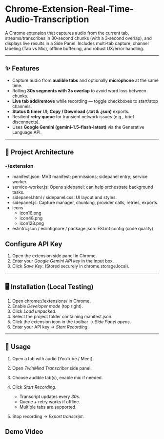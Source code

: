 # Chrome-Extension-Real-Time-Audio-Transcription
A Chrome extension that captures audio from the current tab, streams/transcribes in 30‑second chunks (with a 3‑second overlap), and displays live results in a Side Panel. Includes multi‑tab capture, channel labeling (Tab vs Mic), offline buffering, and robust UX/error handling.

---

## ✨ Features

- Capture audio from **audible tabs** and optionally **microphone** at the same time.
- Rolling **30s segments with 3s overlap** to avoid word loss between chunks.
- **Live tab add/remove** while recording — toggle checkboxes to start/stop channels.
- **Status & timer** UI; **Copy / Download (.txt & .json)** exports.
- Resilient **retry queue** for transient network issues (e.g., brief disconnects).
- Uses **Google Gemini (gemini-1.5-flash-latest)** via the Generative Language API.

---

## 🧱 Project Architecture
### -/extension
- manifest.json: MV3 manifest; permissions; sidepanel entry; service worker.
- service-worker.js: Opens sidepanel; can help orchestrate background tasks.
- sidepanel.html / sidepanel.css: UI layout and styles.
- sidepanel.js: Capture manager, chunking, provider calls, retries, exports.
- icons
  - icon16.png
  - icon48.png
  - icon128.png
- eslintrc.json / eslintignore / package.json: ESLint config (code quality)

##  Configure API Key

1. Open the extension side panel in Chrome.
2. Enter your *Google Gemini API key* in the input box.
3. Click *Save Key*. (Stored securely in chrome.storage.local).

---

## 🖥️ Installation (Local Testing)

1. Open chrome://extensions/ in Chrome.
2. Enable *Developer mode* (top right).
3. Click *Load unpacked*.
4. Select the project folder containing manifest.json.
5. Click the extension icon in the toolbar → *Side Panel opens*.
6. Enter your API key → *Start Recording*.

---

## 🧪 Usage

1. Open a tab with audio (YouTube / Meet).
2. Open *TwinMind Transcriber* side panel.
3. Choose audible tab(s), enable mic if needed.
4. Click *Start Recording*.

   * Transcript updates every *30s*.
   * Queue + retry works if offline.
   * Multiple tabs are supported.
5. Stop recording → *Export transcript*.

## Demo Video

